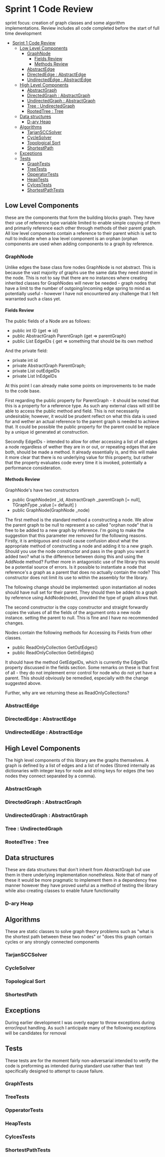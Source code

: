 # Sprint 1 Code Review

sprint focus: creation of graph classes and some algorithm implementations. Review includes all code completed before the start of full time development

- [Sprint 1 Code Review](#sprint-1-code-review)
  - [Low Level Components](#low-level-components)
    - [GraphNode](#graphnode)
      - [Fields Review](#fields-review)
      - [Methods Review](#methods-review)
    - [AbstractEdge](#abstractedge)
    - [DirectedEdge : AbstractEdge](#directededge--abstractedge)
    - [UndirectedEdge : AbstractEdge](#undirectededge--abstractedge)
  - [High Level Components](#high-level-components)
    - [AbstractGraph](#abstractgraph)
    - [DirectedGraph : AbstractGraph](#directedgraph--abstractgraph)
    - [UndirectedGraph : AbstractGraph](#undirectedgraph--abstractgraph)
    - [Tree : UndirectedGraph](#tree--undirectedgraph)
    - [RootedTree : Tree](#rootedtree--tree)
  - [Data structures](#data-structures)
    - [D-ary Heap](#d-ary-heap)
  - [Algorithms](#algorithms)
    - [TarjanSCCSolver](#tarjansccsolver)
    - [CycleSolver](#cyclesolver)
    - [Topological Sort](#topological-sort)
    - [ShortestPath](#shortestpath)
  - [Exceptions](#exceptions)
  - [Tests](#tests)
    - [GraphTests](#graphtests)
    - [TreeTests](#treetests)
    - [OpperatorTests](#opperatortests)
    - [HeapTests](#heaptests)
    - [CylcesTests](#cylcestests)
    - [ShortestPathTests](#shortestpathtests)

## Low Level Components

these are the components that form the building blocks graph. They have their use of reference type variable limited to enable simple copying of them and primarily reference each other through methods of their parent graph. All low level components contain a reference to their parent which is set to null to indicate when a low level component is an orphan (orphan components are used when adding components to a graph by reference.

### GraphNode
Unlike edges the base class fore nodes GraphNode is not abstract. This is because the vast majority of graphs use the same data they need stored in the node. This is not to say that there are no instances where creating inherited classes for GraphNodes will never be needed - graph nodes that have a limit to the number of outgoing/incoming edge spring to mind as potentially useful - however I have not encountered any challenge that I felt warranted such a class yet.

#### Fields Review

The public fields of a Node are as follows:
- public int ID {get => id}
- public AbstractGraph ParentGraph {get => parentGraph}
- public List<string> EdgeIDs { get => something that should be its own method 

And the private field:
- private int id
- private AbstractGraph ParentGraph;
- private List<string> outEdgeIDs
- private List<string> InEdgeIDs

At this point I can already make some points on improvements to be made to the code base. 

First regarding the public property for ParentGraph - it should be noted that this is a property for a reference type. As such any external class will still be able to access the public method and field. This is not necessarily undesirable; however, it would be prudent reflect on what this data is used for and wether an actual reference to the parent graph is needed to achieve that. It could be possible the public property for the parent could be replace by a unique id generated at construction.   

Secondly EdgeIDs - intended to allow for other accessing a list of all edges a node regardless of wether they are in or out, or repeating edges that are both, should be made a method. It already essentially is, and this will make it more clear that there is no underlying value for this property, but rather that the property evaluates code every time it is invoked, potentially a performance consideration.

#### Methods Review

GraphNode's have two constructors
- public GraphNode(int _id, AbstractGraph _parentGraph [= null], TGraphType _value [= default] )
- public GraphNode(GraphNode _node)
  
The first method is the standard method a constructing a node. We allow the parent graph to be null to represent a so called "orphan node" that is free to be added to a new graph by reference. I'm going to make the suggestion that this parameter me removed for the following reasons. Firstly, it is ambiguous and could cause confusion about what the appropriate method of constructing a node and adding it to a new graph. Should you use the node constructor and pass in the graph you want it added two? what is the difference between doing this and using the AddNode method? Further more in antagonistic use of the library this would be a potential source of errors. Is it possible to instantiate a node that reference's a graph as a parent that does no actually contain the node? This constructor does not limit its use to within the assembly for the library. 

The following change should be implemented: upon instantiation all nodes should have null set for their parent. They should then be added to a graph by reference using AddNode(node), provided the type of graph allows that.

The second constructor is the copy constructor and straight forwardly copies the values of all the fields of the argument onto a new node instance. setting the parent to null. This is fine and I have no recommended changes.

Nodes contain the following methods for Accessing its Fields from other classes.
- public ReadOnlyCollection<AbstractEdge> GetOutEdges()
- public ReadOnlyCollection<AbstractEdge> GetInEdges()

It should have the method GetEdgeIDs, which is currently the EdgeIDs property discussed in the fields section. Some remarks on these is that first of all - they do not implement error control for node who do not yet have a parent. This should obviously be remedied, especially with the change suggested above. 

Further, why are we returning these as ReadOnlyCollections?
### AbstractEdge

### DirectedEdge : AbstractEdge

### UndirectedEdge : AbstractEdge

## High Level Components

The high level components of this library are the graphs themselves. A graph is defined by a list of edges and a list of nodes (Stored internally as dictionaries with integer keys for node and string keys for edges (the two nodes they connect separated by a comma).

### AbstractGraph

### DirectedGraph : AbstractGraph

### UndirectedGraph : AbstractGraph

### Tree : UndirectedGraph

### RootedTree : Tree

## Data structures

These are data structures that don't inherit from AbstractGraph but use them in there underlying implementation nonetheless. Note that of many of these it would be more pragmatic to implement them in a dependency free manner however they have proved useful as a method of testing the library while also creating classes to enable future functionality

### D-ary Heap

## Algorithms

These are static classes to solve graph theory problems such as "what is the shortest path between these two nodes" or "does this graph contain cycles or any strongly connected components

### TarjanSCCSolver

### CycleSolver

### Topological Sort

### ShortestPath

## Exceptions

During earlier development I was overly eager to throw exceptions during error/input handling. As such I anticipate many of the following exceptions will be candidates for removal

## Tests

These tests are for the moment fairly non-adversarial intended to verify the code is preforming as intended during standard use rather than test specifically designed to attempt to cause failure.

### GraphTests

### TreeTests

### OpperatorTests

### HeapTests

### CylcesTests

### ShortestPathTests
